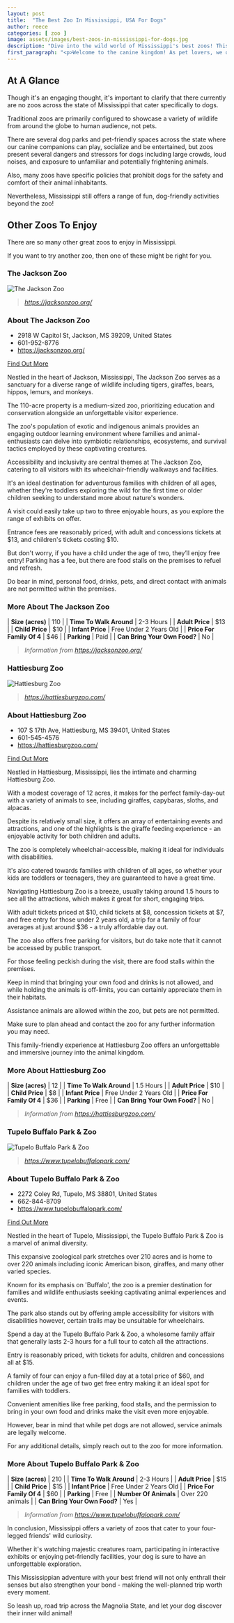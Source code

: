 ```yaml
---
layout: post
title:  "The Best Zoo In Mississippi, USA For Dogs"
author: reece
categories: [ zoo ]
image: assets/images/best-zoos-in-mississippi-for-dogs.jpg
description: "Dive into the wild world of Mississippi's best zoos! This compelling guide reviews top-rated zoos, sure to captivate undefined with their diverse wildlife, state-of-the-art facilities, and fun-filled educational programs. A must-read!"
first_paragraph: "<p>Welcome to the canine kingdom! As pet lovers, we often fancy the idea of showing the wonderful world of wildlife to our four-legged companions.</p><p>However, finding the right environment that captures their interest without compromising their welfare is the key.</p><p>Here, in the soul-soothing terrain of Mississippi, there are zoos that not only offer a riveting exploration for humans but also excel in providing a delightful day-out experience for dogs.</p><p>Come, join us as we trot through the paths of these outstanding Mississippi zoos that are not just pet-friendly, but are all about ensuring your furry friend enjoys their day out just as much as you do!</p>"
---
```


<div class="overview" markdown="1"> 

## At A Glance

Though it's an engaging thought, it's important to clarify that there currently are no zoos across the state of Mississippi that cater specifically to dogs. 

Traditional zoos are primarily configured to showcase a variety of wildlife from around the globe to human audience, not pets. 

There are several dog parks and pet-friendly spaces across the state where our canine companions can play, socialize and be entertained, but zoos present several dangers and stressors for dogs including large crowds, loud noises, and exposure to unfamiliar and potentially frightening animals. 

Also, many zoos have specific policies that prohibit dogs for the safety and comfort of their animal inhabitants. 

Nevertheless, Mississippi still offers a range of fun, dog-friendly activities beyond the zoo!

</div>



## Other Zoos To Enjoy

There are so many other great zoos to enjoy in Mississippi. 

If you want to try another zoo, then one of these might be right for you.

### The Jackson Zoo

![The Jackson Zoo](assets/images/zoos/jacksonzoo.jpg)

> *https://jacksonzoo.org/* 



<div class="find-out-more" markdown="1">

### About The Jackson Zoo

- 2918 W Capitol St, Jackson, MS 39209, United States
- 601-952-8776
- <a href="https://jacksonzoo.org/">https://jacksonzoo.org/</a>



<a class="subscribe btn" href="https://jacksonzoo.org/">Find Out More</a>

</div>



Nestled in the heart of Jackson, Mississippi, The Jackson Zoo serves as a sanctuary for a diverse range of wildlife including tigers, giraffes, bears, hippos, lemurs, and monkeys. 

The 110-acre property is a medium-sized zoo, prioritizing education and conservation alongside an unforgettable visitor experience. 

The zoo's population of exotic and indigenous animals provides an engaging outdoor learning environment where families and animal-enthusiasts can delve into symbiotic relationships, ecosystems, and survival tactics employed by these captivating creatures.

Accessibility and inclusivity are central themes at The Jackson Zoo, catering to all visitors with its wheelchair-friendly walkways and facilities. 

It's an ideal destination for adventurous families with children of all ages, whether they're toddlers exploring the wild for the first time or older children seeking to understand more about nature's wonders. 

A visit could easily take up two to three enjoyable hours, as you explore the range of exhibits on offer. 

Entrance fees are reasonably priced, with adult and concessions tickets at $13, and children's tickets costing $10. 

But don't worry, if you have a child under the age of two, they’ll enjoy free entry! Parking has a fee, but there are food stalls on the premises to refuel and refresh. 

Do bear in mind, personal food, drinks, pets, and direct contact with animals are not permitted within the premises.


<div class="overview" markdown="1"id="wyntk-the-jackson-zoo"> 

### More About The Jackson Zoo
    

| **Size (acres)** | 110 |
| **Time To Walk Around** | 2-3 Hours |
| **Adult Price** | $13 |
| **Child Price** | $10 |
| **Infant Price** | Free Under 2 Years Old |
| **Price For Family Of 4** | $46 |
| **Parking** | Paid |
| **Can Bring Your Own Food?** | No |


> *Information from https://jacksonzoo.org/* 



</div>


### Hattiesburg Zoo

![Hattiesburg Zoo](assets/images/zoos/hattiesburgzoo.jpg)

> *https://hattiesburgzoo.com/* 



<div class="find-out-more" markdown="1">

### About Hattiesburg Zoo

- 107 S 17th Ave, Hattiesburg, MS 39401, United States
- 601-545-4576
- <a href="https://hattiesburgzoo.com/">https://hattiesburgzoo.com/</a>



<a class="subscribe btn" href="https://hattiesburgzoo.com/">Find Out More</a>

</div>



Nestled in Hattiesburg, Mississippi, lies the intimate and charming Hattiesburg Zoo. 

With a modest coverage of 12 acres, it makes for the perfect family-day-out with a variety of animals to see, including giraffes, capybaras, sloths, and alpacas. 

Despite its relatively small size, it offers an array of entertaining events and attractions, and one of the highlights is the giraffe feeding experience - an enjoyable activity for both children and adults. 

The zoo is completely wheelchair-accessible, making it ideal for individuals with disabilities. 

It's also catered towards families with children of all ages, so whether your kids are toddlers or teenagers, they are guaranteed to have a great time.

Navigating Hattiesburg Zoo is a breeze, usually taking around 1.5 hours to see all the attractions, which makes it great for short, engaging trips. 

With adult tickets priced at $10, child tickets at $8, concession tickets at $7, and free entry for those under 2 years old, a trip for a family of four averages at just around $36 - a truly affordable day out. 

The zoo also offers free parking for visitors, but do take note that it cannot be accessed by public transport. 

For those feeling peckish during the visit, there are food stalls within the premises. 

Keep in mind that bringing your own food and drinks is not allowed, and while holding the animals is off-limits, you can certainly appreciate them in their habitats. 

Assistance animals are allowed within the zoo, but pets are not permitted. 

Make sure to plan ahead and contact the zoo for any further information you may need. 

This family-friendly experience at Hattiesburg Zoo offers an unforgettable and immersive journey into the animal kingdom.


<div class="overview" markdown="1"id="wyntk-hattiesburg-zoo"> 

### More About Hattiesburg Zoo
    

| **Size (acres)** | 12 |
| **Time To Walk Around** | 1.5 Hours |
| **Adult Price** | $10 |
| **Child Price** | $8 |
| **Infant Price** | Free Under 2 Years Old |
| **Price For Family Of 4** | $36 |
| **Parking** | Free |
| **Can Bring Your Own Food?** | No |


> *Information from https://hattiesburgzoo.com/* 



</div>


### Tupelo Buffalo Park & Zoo

![Tupelo Buffalo Park & Zoo](assets/images/zoos/tupelobuffalopark.jpg)

> *https://www.tupelobuffalopark.com/* 



<div class="find-out-more" markdown="1">

### About Tupelo Buffalo Park & Zoo

- 2272 Coley Rd, Tupelo, MS 38801, United States
- 662-844-8709
- <a href="https://www.tupelobuffalopark.com/">https://www.tupelobuffalopark.com/</a>



<a class="subscribe btn" href="https://www.tupelobuffalopark.com/">Find Out More</a>

</div>



Nestled in the heart of Tupelo, Mississippi, the Tupelo Buffalo Park & Zoo is a marvel of animal diversity. 

This expansive zoological park stretches over 210 acres and is home to over 220 animals including iconic American bison, giraffes, and many other varied species. 

Known for its emphasis on 'Buffalo', the zoo is a premier destination for families and wildlife enthusiasts seeking captivating animal experiences and events. 

The park also stands out by offering ample accessibility for visitors with disabilities however, certain trails may be unsuitable for wheelchairs.

Spend a day at the Tupelo Buffalo Park & Zoo, a wholesome family affair that generally lasts 2-3 hours for a full tour to catch all the attractions. 

Entry is reasonably priced, with tickets for adults, children and concessions all at $15. 

A family of four can enjoy a fun-filled day at a total price of $60, and children under the age of two get free entry making it an ideal spot for families with toddlers. 

Convenient amenities like free parking, food stalls, and the permission to bring in your own food and drinks make the visit even more enjoyable. 

However, bear in mind that while pet dogs are not allowed, service animals are legally welcome. 

For any additional details, simply reach out to the zoo for more information.


<div class="overview" markdown="1"id="wyntk-tupelo-buffalo-park--zoo"> 

### More About Tupelo Buffalo Park & Zoo
    

| **Size (acres)** | 210 |
| **Time To Walk Around** | 2-3 Hours |
| **Adult Price** | $15 |
| **Child Price** | $15 |
| **Infant Price** | Free Under 2 Years Old |
| **Price For Family Of 4** | $60 |
| **Parking** | Free |
| **Number Of Animals** | Over 220 animals |
| **Can Bring Your Own Food?** | Yes |


> *Information from https://www.tupelobuffalopark.com/* 



</div>

In conclusion, Mississippi offers a variety of zoos that cater to your four-legged friends' wild curiosity. 

Whether it's watching majestic creatures roam, participating in interactive exhibits or enjoying pet-friendly facilities, your dog is sure to have an unforgettable exploration. 

This Mississippian adventure with your best friend will not only enthrall their senses but also strengthen your bond - making the well-planned trip worth every moment. 

So leash up, road trip across the Magnolia State, and let your dog discover their inner wild animal!